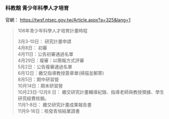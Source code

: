 ### 科教館 青少年科學人才培育
官網： <https://twsf.ntsec.gov.tw/Article.aspx?a=325&lang=1>
>106年青少年科學人才培育計畫時程
>
>3月3-10日： 研究計畫申請  
>4月8日： 初審  
>4月11日：公告初審通過名單  
>4月29日：複審：以簡報方式評審  
>5月2日：公告複審通過名單  
>6月12日：繳交指導教授簽章單(掃描並郵寄)  
>8月5日：期中研習營  
>10月14日：期末研習營  
>10月23日-12月8 日： 繳交研究計畫輔導紀錄、指導老師與教授領據、學生研究經費核銷。  
>11月1-8日： 繳交研究計畫成果報告書  
>11月9-16日：核發青培結業證書  
